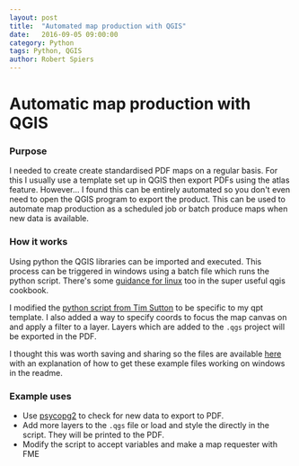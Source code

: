 ```yaml
---
layout: post
title:  "Automated map production with QGIS"
date:   2016-09-05 09:00:00
category: Python
tags: Python, QGIS
author: Robert Spiers
---
```


# Automatic map production with QGIS

### Purpose
I needed to create create standardised PDF maps on a regular basis. For this I usually use a template set up in QGIS then export PDFs using the atlas feature. However... I found this can be entirely automated so you don't even need to open the QGIS program to export the product. This can be used to automate map production as a scheduled job or batch produce maps when new data is available.

### How it works
Using python the QGIS libraries can be imported and executed. This process can be triggered in windows using a batch file which runs the python script. There's some [guidance for linux](http://docs.qgis.org/testing/en/docs/pyqgis_developer_cookbook/intro.html#running-custom-applications) too in the super useful qgis cookbook.

I modified the [python script from Tim Sutton](http://kartoza.com/how-to-create-a-qgis-pdf-report-with-a-few-lines-of-python/) to be specific to my qpt template. I also added a way to specify coords to focus the map canvas on and apply a filter to a layer. Layers which are added to the `.qgs` project will be exported in the PDF. 

I thought this was worth saving and sharing so the files are available [here](https://github.com/rjspiers/qgis-standalone-map-export) with an explanation of how to get these example files working on windows in the readme.

### Example uses
- Use [psycopg2](https://pypi.python.org/pypi/psycopg2) to check for new data to export to PDF.
- Add more layers to the `.qgs` file or load and style the directly in the script. They will be printed to the PDF. 
- Modify the script to accept variables and make a map requester with FME